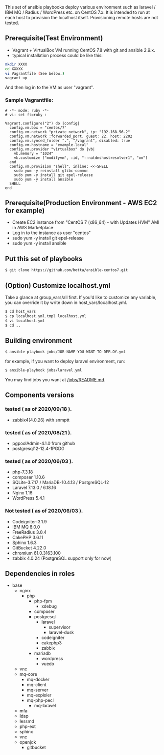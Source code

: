 This set of ansible playbooks deploy various environment such as laravel / IBM MQ / Radius / WordPress etc. on CentOS 7.x. It is intended to run at each host to provision the localhost itself. Provisioning remote hosts are not tested.

## Prerequisite(Test Environment)

- Vagrant + VirtualBox VM running CentOS 7.8 with git and ansible 2.9.x.
- typical installation process could be like this:

```bash
mkdir XXXX
cd XXXXX
vi Vagrantfile (See below.)
vagrant up
```
And then log in to the VM as user "vagrant".

### Sample Vagrantfile:

```Vagrantfile
# -*- mode: ruby -*-
# vi: set ft=ruby :

Vagrant.configure("2") do |config|
  config.vm.box = "centos/7"
  config.vm.network "private_network", ip: "192.168.56.2"
  config.vm.network :forwarded_port, guest: 22, host: 2202
  config.vm.synced_folder ".", "/vagrant", disabled: true
  config.vm.hostname = "example.local"
  config.vm.provider "virtualbox" do |vb|
    vb.memory = "1024"
    vb.customize ["modifyvm", :id, "--natdnshostresolver1", "on"]
  end
  config.vm.provision "shell", inline: <<-SHELL
    sudo yum -y reinstall glibc-common
    sudo yum -y install git epel-release
    sudo yum -y install ansible
  SHELL
end
```

## Prerequisite(Production Environment - AWS EC2 for example)

- Create EC2 instance from "CentOS 7 (x86_64) - with Updates HVM" AMI in AWS Marketplace 
- Log in to the instance as user "centos"
- sudo yum -y install git epel-release
- sudo yum -y install ansible

## Put this set of playbooks

```bash
$ git clone https://github.com/hotta/ansible-centos7.git
```

## (Option) Customize localhost.yml 

Take a glance at group_vars/all first. If you'd like to customize any variable, you can override it by write down in host_vars/localhost.yml.

```bash
$ cd host_vars
$ cp localhost.yml.tmpl localhost.yml
$ vi localhost.yml
$ cd ..
```

## Building environment 

```bash
$ ansible-playbook jobs/JOB-NAME-YOU-WANT-TO-DEPLOY.yml
```

for example, if you want to deploy laravel environment, run:

```bash
$ ansible-playbook jobs/laravel.yml
```

You may find jobs you want at [/jobs/README.md](https://github.com/hotta/ansible-centos7/tree/master/jobs).

## Components versions

### tested ( as of 2020/09/18 ).

- zabbix4(4.0.26) with snmptt

### tested ( as of 2020/08/21 ).

- pgpoolAdmin-4.1.0 from github
- postgresql12-12.4-1PGDG

### tested ( as of 2020/06/03 ).

- php-7.3.18
- composer 1.10.6
- SQLite-3.7.17 / MariaDB-10.4.13 / PostgreSQL-12
- Laravel 7.13.0 / 6.18.16
- Nginx 1.16
- WordPress 5.4.1

### Not tested ( as of 2020/06/03 ).

- Codeigniter-3.1.9
- IBM MQ 8.0.0
- FreeRadius 3.0.4
- CakePHP 3.6.11
- Sphinx 1.6.3
- GitBucket 4.22.0
- chromium 61.0.3163.100
- zabbix 4.0.24 (PostgreSQL support only for now)

## Dependencies in roles

- base
  - nginx
    - php
      - php-fpm
        - xdebug
      - composer
      - postgresql
        - laravel
          - supervisor
          - laravel-dusk
        - codeigniter
        - cakephp3
        - zabbix
      - mariadb
        - wordpress
        - vuedo
  - vnc
  - mq-core
    - mq-docker
    - mq-client
    - mq-server
    - mq-exploler
    - mq-php-pecl
      - mq-laravel
  - mfa
  - ldap
  - lessmd
  - php-ext
  - sphinx
  - vnc
  - openjdk
    - gitbucket

